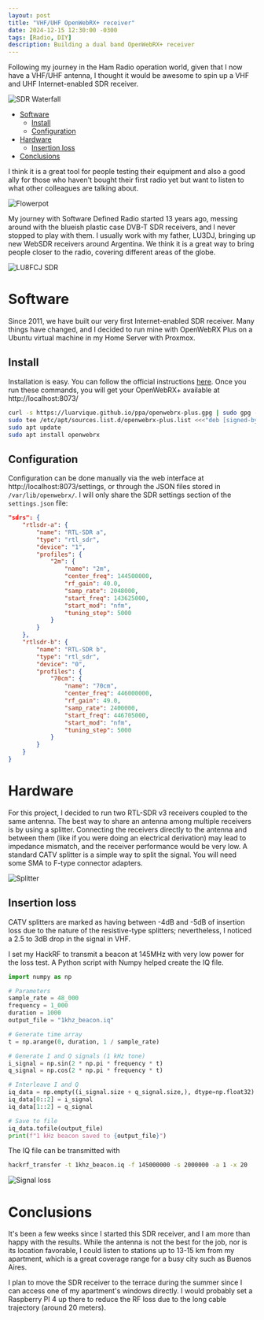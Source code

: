 ```yaml
---
layout: post
title: "VHF/UHF OpenWebRX+ receiver"
date: 2024-12-15 12:30:00 -0300
tags: [Radio, DIY]
description: Building a dual band OpenWebRX+ receiver
---
```


Following my journey in the Ham Radio operation world, given that I now have a VHF/UHF antenna, I thought it would be awesome to spin up a VHF and UHF Internet-enabled SDR receiver.

![SDR Waterfall](/assets/images/openwebrx-1/waterfall.png)

- [Software](#software)
  - [Install](#install)
  - [Configuration](#configuration)
- [Hardware](#hardware)
  - [Insertion loss](#insertion-loss)
- [Conclusions](#conclusions)


I think it is a great tool for people testing their equipment and also a good ally for those who haven't bought their first radio yet but want to listen to what other colleagues are talking about.

![Flowerpot](/assets/images/openwebrx-1/balcony_flowerpot.jpg)


My journey with Software Defined Radio started 13 years ago, messing around with the blueish plastic case DVB-T SDR receivers, and I never stopped to play with them. I usually work with my father, LU3DJ, bringing up new WebSDR receivers around Argentina. We think it is a great way to bring people closer to the radio, covering different areas of the globe.

![LU8FCJ SDR](/assets/images/openwebrx-1/lu8fcj_sdr.jpg)


# Software

Since 2011, we have built our very first Internet-enabled SDR receiver. Many things have changed, and I decided to run mine with OpenWebRX Plus on a Ubuntu virtual machine in my Home Server with Proxmox.

## Install

Installation is easy. You can follow the official instructions [here](https://luarvique.github.io/ppa/#if-you-are-an-ubuntu-2204-user-). Once you run these commands, you will get your OpenWebRX+ available at http://localhost:8073/

```bash
curl -s https://luarvique.github.io/ppa/openwebrx-plus.gpg | sudo gpg --yes --dearmor -o /etc/apt/trusted.gpg.d/openwebrx-plus.gpg
sudo tee /etc/apt/sources.list.d/openwebrx-plus.list <<<"deb [signed-by=/etc/apt/trusted.gpg.d/openwebrx-plus.gpg] https://luarvique.github.io/ppa/noble ./"
sudo apt update
sudo apt install openwebrx
```

## Configuration

Configuration can be done manually via the web interface at http://localhost:8073/settings, or through the JSON files stored in `/var/lib/openwebrx/`. I will only share the SDR settings section of the `settings.json` file:

```json
"sdrs": {
    "rtlsdr-a": {
        "name": "RTL-SDR a",
        "type": "rtl_sdr",
        "device": "1",
        "profiles": {
            "2m": {
                "name": "2m",
                "center_freq": 144500000,
                "rf_gain": 40.0,
                "samp_rate": 2048000,
                "start_freq": 143625000,
                "start_mod": "nfm",
                "tuning_step": 5000
            }
        }
    },
    "rtlsdr-b": {
        "name": "RTL-SDR b",
        "type": "rtl_sdr",
        "device": "0",
        "profiles": {
            "70cm": {
                "name": "70cm",
                "center_freq": 446000000,
                "rf_gain": 49.0,
                "samp_rate": 2400000,
                "start_freq": 446705000,
                "start_mod": "nfm",
                "tuning_step": 5000
            }
        }
    }
}
```

# Hardware

For this project, I decided to run two RTL-SDR v3 receivers coupled to the same antenna. The best way to share an antenna among multiple receivers is by using a splitter. Connecting the receivers directly to the antenna and between them (like if you were doing an electrical derivation) may lead to impedance mismatch, and the receiver performance would be very low. A standard CATV splitter is a simple way to split the signal. You will need some SMA to F-type connector adapters.

![Splitter](/assets/images/openwebrx-1/sdrs_splitter.jpg)


## Insertion loss

CATV splitters are marked as having between -4dB and -5dB of insertion loss due to the nature of the resistive-type splitters; nevertheless, I noticed a 2.5 to 3dB drop in the signal in VHF.

I set my HackRF to transmit a beacon at 145MHz with very low power for the loss test. A Python script with Numpy helped create the IQ file.

```python
import numpy as np

# Parameters
sample_rate = 48_000
frequency = 1_000
duration = 1000
output_file = "1khz_beacon.iq"

# Generate time array
t = np.arange(0, duration, 1 / sample_rate)

# Generate I and Q signals (1 kHz tone)
i_signal = np.sin(2 * np.pi * frequency * t)
q_signal = np.cos(2 * np.pi * frequency * t)

# Interleave I and Q
iq_data = np.empty((i_signal.size + q_signal.size,), dtype=np.float32)
iq_data[0::2] = i_signal
iq_data[1::2] = q_signal

# Save to file
iq_data.tofile(output_file)
print(f"1 kHz beacon saved to {output_file}")
```

The IQ file can be transmitted with

```bash
hackrf_transfer -t 1khz_beacon.iq -f 145000000 -s 2000000 -a 1 -x 20
```

![Signal loss](/assets/images/openwebrx-1/signal_comparison.png)

# Conclusions

It's been a few weeks since I started this SDR receiver, and I am more than happy with the results. While the antenna is not the best for the job, nor is its location favorable, I could listen to stations up to 13-15 km from my apartment, which is a great coverage range for a busy city such as Buenos Aires.

I plan to move the SDR receiver to the terrace during the summer since I can access one of my apartment's windows directly. I would probably set a Raspberry PI 4 up there to reduce the RF loss due to the long cable trajectory (around 20 meters).